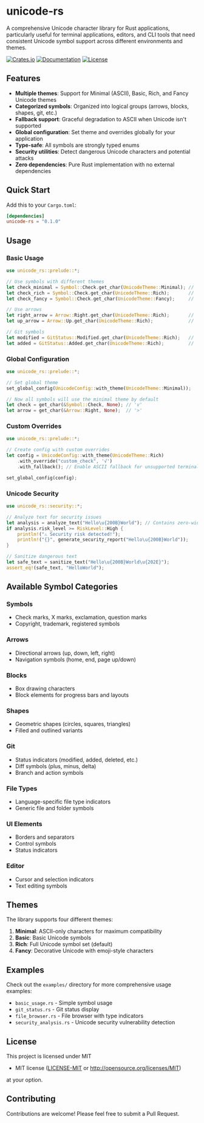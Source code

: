 # unicode-rs

A comprehensive Unicode character library for Rust applications, particularly useful for terminal applications, editors, and CLI tools that need consistent Unicode symbol support across different environments and themes.

[![Crates.io](https://img.shields.io/crates/v/unicode-rs.svg)](https://crates.io/crates/unicode-rs)
[![Documentation](https://docs.rs/unicode-rs/badge.svg)](https://docs.rs/unicode-rs)
[![License](https://img.shields.io/badge/license-MIT%20OR%20Apache--2.0-blue.svg)](LICENSE)

## Features

- **Multiple themes**: Support for Minimal (ASCII), Basic, Rich, and Fancy Unicode themes
- **Categorized symbols**: Organized into logical groups (arrows, blocks, shapes, git, etc.)
- **Fallback support**: Graceful degradation to ASCII when Unicode isn't supported
- **Global configuration**: Set theme and overrides globally for your application
- **Type-safe**: All symbols are strongly typed enums
- **Security utilities**: Detect dangerous Unicode characters and potential attacks
- **Zero dependencies**: Pure Rust implementation with no external dependencies

## Quick Start

Add this to your `Cargo.toml`:

```toml
[dependencies]
unicode-rs = "0.1.0"
```

## Usage

### Basic Usage

```rust
use unicode_rs::prelude::*;

// Use symbols with different themes
let check_minimal = Symbol::Check.get_char(UnicodeTheme::Minimal); // 'v'
let check_rich = Symbol::Check.get_char(UnicodeTheme::Rich);       // '✓'
let check_fancy = Symbol::Check.get_char(UnicodeTheme::Fancy);     // '✅'

// Use arrows
let right_arrow = Arrow::Right.get_char(UnicodeTheme::Rich);       // '→'
let up_arrow = Arrow::Up.get_char(UnicodeTheme::Rich);             // '↑'

// Git symbols
let modified = GitStatus::Modified.get_char(UnicodeTheme::Rich);   // '●'
let added = GitStatus::Added.get_char(UnicodeTheme::Rich);         // '+'
```

### Global Configuration

```rust
use unicode_rs::prelude::*;

// Set global theme
set_global_config(UnicodeConfig::with_theme(UnicodeTheme::Minimal));

// Now all symbols will use the minimal theme by default
let check = get_char(&Symbol::Check, None); // 'v'
let arrow = get_char(&Arrow::Right, None);  // '>'
```

### Custom Overrides

```rust
use unicode_rs::prelude::*;

// Create config with custom overrides
let config = UnicodeConfig::with_theme(UnicodeTheme::Rich)
    .with_override("custom_check", '√')
    .with_fallback(); // Enable ASCII fallback for unsupported terminals

set_global_config(config);
```

### Unicode Security

```rust
use unicode_rs::security::*;

// Analyze text for security issues
let analysis = analyze_text("Hello\u{200B}World"); // Contains zero-width space
if analysis.risk_level >= RiskLevel::High {
    println!("⚠️ Security risk detected!");
    println!("{}", generate_security_report("Hello\u{200B}World"));
}

// Sanitize dangerous text
let safe_text = sanitize_text("Hello\u{200B}World\u{202E}");
assert_eq!(safe_text, "HelloWorld");
```

## Available Symbol Categories

### Symbols
- Check marks, X marks, exclamation, question marks
- Copyright, trademark, registered symbols

### Arrows
- Directional arrows (up, down, left, right)
- Navigation symbols (home, end, page up/down)

### Blocks
- Box drawing characters
- Block elements for progress bars and layouts

### Shapes
- Geometric shapes (circles, squares, triangles)
- Filled and outlined variants

### Git
- Status indicators (modified, added, deleted, etc.)
- Diff symbols (plus, minus, delta)
- Branch and action symbols

### File Types
- Language-specific file type indicators
- Generic file and folder symbols

### UI Elements
- Borders and separators
- Control symbols
- Status indicators

### Editor
- Cursor and selection indicators
- Text editing symbols

## Themes

The library supports four different themes:

1. **Minimal**: ASCII-only characters for maximum compatibility
2. **Basic**: Basic Unicode symbols
3. **Rich**: Full Unicode symbol set (default)
4. **Fancy**: Decorative Unicode with emoji-style characters

## Examples

Check out the `examples/` directory for more comprehensive usage examples:

- `basic_usage.rs` - Simple symbol usage
- `git_status.rs` - Git status display
- `file_browser.rs` - File browser with type indicators
- `security_analysis.rs` - Unicode security vulnerability detection

## License

This project is licensed under MIT

- MIT license ([LICENSE-MIT](LICENSE-MIT) or http://opensource.org/licenses/MIT)

at your option.

## Contributing

Contributions are welcome! Please feel free to submit a Pull Request.

